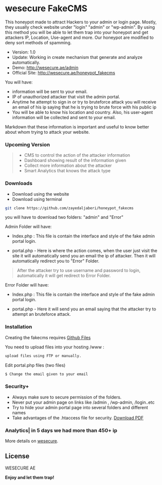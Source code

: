 # wesecure FakeCMS

This honeypot made to attract Hackers to your admin or login page. Mostly, they usually check website under "login" "admin" or "wp-admin". By using this method you will be able to let them trap into your honeypot and get attackers IP, Location, Use-agent and more. Our honeypot are modified to deny sort methods of spamming.

  - Version: 1.0
  - Update: Working in create mechanism that generate and analyze automatically.
  - Demo: http://wesecure.ae/admin
  - Official Site: http://wesecure.ae/honeypot_fakecms

You will have:
  - information will be sent to your email.
  - IP of unauthorized attacker that visit the admin portal.
  - Anytime he attempt to sign in or try to bruteforce attack you will receive an email of his     ip saying that he is trying to brute force with his public ip
  - You will be able to know his location and country. Also, his user-agent information will be collected and sent to your email.

Markdown that these information is important and useful to know better about whom trying to attack your website.

### Upcoming Version

> - CMS to control the action of the attacker information
> - Dashboard showing result of the information given
> - Collect more information about the attacker
> - Smart Analytics that knows the attack type 



### Downloads
- Download using the website 
- Download using terminal
```sh
git clone https://github.com/zayedaljaberi/honeypot_fakecms
```

you will have to download two folders: "admin" and "Error"

Admin Folder will have:
- Index.php : This file is contain the interface and style of the fake admin portal login.
* portal.php - Here is where the action comes, when the user just visit the site it will automatically send you an email the ip of attacker. Then it will automatically redirect you to "Error" Folder.

> After the attacker try to use username and password to login, automatically it will get redirect to Error Folder.

Error Folder will have:
- Index.php : This file is contain the interface and style of the fake admin portal login. 
* portal.php - Here it will send you an email saying that the attacker try to attempt an bruteforce attack.



### Installation

Creating the fakecms requires [Github Files](https://github.com/zayedaljaberi/honeypot_fakecms)

You need to upload files into your hosting /www :

```sh
upload files using FTP or manually. 
```
Edit portal.php files (two files)
```sh
$ Change the email given to your email
```

### Security+
 - Always make sure to secure permission of the folders.
- Never put your admin page on links like /admin , /wp-admin, /login..etc
- Try to hide your admin portal page into several folders and different names
- Take advantages of the .htaccess file for security. [Download PDF](https://goo.gl/JqZywC)


### Analytics| in 5 days we had more than 450+ ip

More details on [wesecure](https://wesecure.ae/honeypot_fakecms).

License
----

WESECURE AE


**Enjoy and let them trap!**
